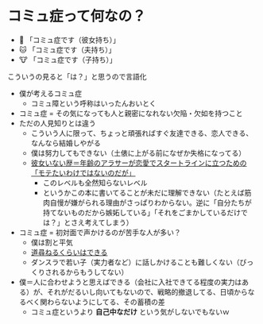 # コミュ症って何なの？
- :dog: 「コミュ症です（彼女持ち）」 
- :cat: 「コミュ症です（夫持ち）」 
- :cow: 「コミュ症です（子持ち）」 

こういうの見ると「は？」と思うので言語化

- 僕が考えるコミュ症
  - コミュ障という呼称はいったんおいとく
- コミュ症 = その気になっても人と親密になれない欠陥・欠如を持つこと
- ただの人見知りとは違う
  - こういう人に限って、ちょっと頑張ればすぐ友達できる、恋人できる、なんなら結婚しやがる
  - 僕は努力してもできない（土俵に上がる前になぜか失格になってる）
  - [彼女いない歴＝年齢のアラサーが恋愛でスタートラインに立つための「モテたいわけではないのだが」](https://www.galapagosta.com/entry/2019/01/29/070700)
    - このレベルも全然知らないレベル
    - というかこの本に書いてることが未だに理解できない（たとえば筋肉自慢が嫌がられる理由がさっぱりわからない。逆に「自分たちが持てないものだから嫉妬している」「それをごまかしているだけでは？」とさえ考えてしまう）
- コミュ症 = 初対面で声かけるのが苦手な人が多い？
  - 僕は割と平気
  - [道尋ねるくらいはできる](https://www.galapagosta.com/entry/2018/11/03/071200)
  - ダンスラで若い子（実力者など）に話しかけることも難しくない（びっくりされるからもうしてない）
- 僕＝人に合わせようと思えばできる（会社に入社できてる程度の実力はある）が、それがだるいし向いてもないので、戦略的撤退してる、日頃からなるべく関わらないようにしてる、その蓄積の差
  - コミュ症というより **自己中なだけ** という気がしないでもないｗ
